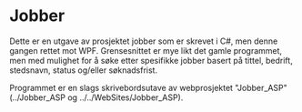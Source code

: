 # Jobber
Dette er en utgave av prosjektet jobber som er skrevet i C#, men denne gangen rettet mot WPF. Grensesnittet er mye likt det gamle programmet, men med mulighet for å søke etter spesifikke jobber basert på tittel, bedrift, stedsnavn, status og/eller søknadsfrist.

Programmet er en slags skrivebordsutave av webprosjektet "Jobber_ASP" (../Jobber_ASP og ../../WebSites/Jobber_ASP).